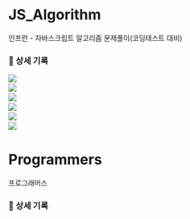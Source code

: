 # JS_Algorithm

<p>인프런 - 자바스크립트 알고리즘 문제풀이(코딩테스트 대비)</P>

### 📒 상세 기록
<p>
  <a href="https://velog.io/@arthur/series/Algorithm"><img src="https://img.shields.io/badge/section01-11B48A?style=flat-square&logo=Vimeo&logoColor=white&link=https://velog.io/@arthur/series/Algorithm"/></a>&nbsp
  <br>
  <a href="https://velog.io/@arthur/series/JSAlgorithm-Section-02-12%EC%B0%A8%EC%9B%90-%ED%83%90%EC%83%89"><img src="https://img.shields.io/badge/section02-11B48A?style=flat-square&logo=Vimeo&logoColor=white&link=https://velog.io/@arthur/series/Algorithm"/></a>&nbsp
  <br>
  <a href="https://velog.io/@arthur/series/JSAlgorithm-Section-03-%EB%AC%B8%EC%9E%90%EC%97%B4-%ED%83%90%EC%83%89"><img src="https://img.shields.io/badge/section03-11B48A?style=flat-square&logo=Vimeo&logoColor=white&link=https://velog.io/@arthur/series/Algorithm"/></a>&nbsp
  <br>
  <a href="https://velog.io/@arthur/series/JSAlgorithm-Section-04-%EB%B8%94%EB%A3%A8%ED%88%AC%ED%8F%AC%EC%8A%A4"><img src="https://img.shields.io/badge/section04-11B48A?style=flat-square&logo=Vimeo&logoColor=white&link=https://velog.io/@arthur/series/Algorithm"/></a>&nbsp
  <br>
  <a href="https://velog.io/@arthur/series/JSAlgorithm-Section-05-%ED%88%AC%ED%8F%AC%EC%9D%B8%ED%84%B0%EC%8A%AC%EB%9D%BC%EC%9D%B4%EB%94%A9%EC%9C%88%EB%8F%84%EC%9A%B0%ED%95%B4%EC%89%AC"><img src="https://img.shields.io/badge/section05-11B48A?style=flat-square&logo=Vimeo&logoColor=white&link=https://velog.io/@arthur/series/Algorithm"/></a>&nbsp
  <br>
  <a href="https://velog.io/@arthur/series/JSAlgorithm-Section-06-%EC%8A%A4%ED%83%9D-%ED%81%90"><img src="https://img.shields.io/badge/section06-11B48A?style=flat-square&logo=Vimeo&logoColor=white&link=https://velog.io/@arthur/series/Algorithm"/></a>&nbsp
  <br>  
</p>

# Programmers

<p>프로그래머스 </P>

### 📒 상세 기록
